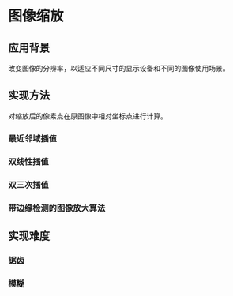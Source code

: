 # 图像缩放

## 应用背景

改变图像的分辨率，以适应不同尺寸的显示设备和不同的图像使用场景。



## 实现方法

对缩放后的像素点在原图像中相对坐标点进行计算。



### 最近邻域插值



### 双线性插值



### 双三次插值



### 带边缘检测的图像放大算法



## 实现难度

### 锯齿

### 模糊

